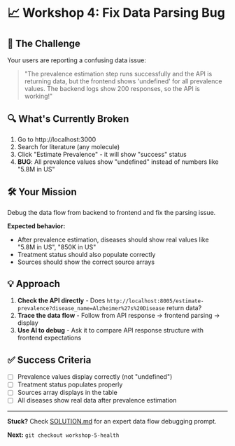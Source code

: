 # 📈 Workshop 4: Fix Data Parsing Bug

## 🎯 The Challenge

Your users are reporting a confusing data issue:

> "The prevalence estimation step runs successfully and the API is returning data, but the frontend shows 'undefined' for all prevalence values. The backend logs show 200 responses, so the API is working!"

## 🔍 What's Currently Broken

1. Go to http://localhost:3000
2. Search for literature (any molecule)  
3. Click "Estimate Prevalence" - it will show "success" status
4. **BUG**: All prevalence values show "undefined" instead of numbers like "5.8M in US"

## 🛠️ Your Mission

Debug the data flow from backend to frontend and fix the parsing issue.

**Expected behavior:**
- After prevalence estimation, diseases should show real values like "5.8M in US", "850K in US"
- Treatment status should also populate correctly
- Sources should show the correct source arrays

## 💡 Approach

1. **Check the API directly** - Does `http://localhost:8005/estimate-prevalence?disease_name=Alzheimer%27s%20Disease` return data?
2. **Trace the data flow** - Follow from API response → frontend parsing → display
3. **Use AI to debug** - Ask it to compare API response structure with frontend expectations

## ✅ Success Criteria

- [ ] Prevalence values display correctly (not "undefined")
- [ ] Treatment status populates properly  
- [ ] Sources array displays in the table
- [ ] All diseases show real data after prevalence estimation

---

**Stuck?** Check [SOLUTION.md](./SOLUTION.md) for an expert data flow debugging prompt.

**Next:** `git checkout workshop-5-health` 